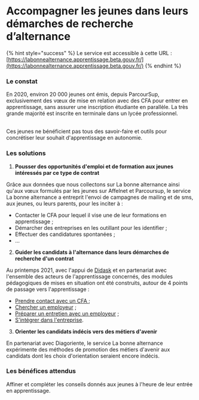 # Accompagner les jeunes dans leurs démarches de recherche d’alternance

{% hint style="success" %}
Le service est accessible à cette URL : [https://labonnealternance.apprentissage.beta.gouv.fr/](https://labonnealternance.apprentissage.beta.gouv.fr/)
{% endhint %}

### Le constat

En 2020, environ 20 000 jeunes ont émis, depuis ParcourSup, exclusivement des vœux de mise en relation avec des CFA pour entrer en apprentissage, sans assurer une inscription étudiante en parallèle. La très grande majorité est inscrite en terminale dans un lycée professionnel.&#x20;

\
Ces jeunes ne bénéficient pas tous des savoir-faire et outils pour concrétiser leur souhait d'apprentissage en autonomie.

### Les solutions

1. **Pousser des opportunités d'emploi et de formation aux jeunes intéressés par ce type de contrat**

Grâce aux données que nous collectons sur La bonne alternance ainsi qu'aux vœux formulés par les jeunes sur Affelnet et Parcoursup, le service La bonne alternance a entreprit l'envoi de campagnes de mailing et de sms, aux jeunes, ou leurs parents, pour les inciter à :

* Contacter le CFA pour lequel il vise une de leur formations en apprentissage ;
* Démarcher des entreprises en les outillant pour les identifier ;
* Effectuer des candidatures spontanées ;
* ...

2. **Guider les candidats à l'alternance dans leurs démarches de recherche d'un contrat**

Au printemps 2021, avec l'appui de [Didask](https://www.didask.com/) et en partenariat avec l'ensemble des acteurs de l'apprentissage concernés, des modules pédagogiques de mises en situation ont été construits, autour de 4 points de passage vers l'apprentissage :&#x20;

* [Prendre contact avec un CFA ](https://dinum-beta.didask.com/courses/demonstration/60abc18c075edf000065c987);
* [Chercher un employeur](https://dinum-beta.didask.com/courses/demonstration/60d21bf5be76560000ae916e) ;
* [Préparer un entretien avec un employeur](https://dinum-beta.didask.com/courses/demonstration/60d1adbb877dae00003f0eac) ;
* [S'intégrer dans l'entreprise](https://dinum-beta.didask.com/courses/demonstration/6283bd5ad9c7ae00003ede91).

3. **Orienter les candidats indécis vers des métiers d'avenir**

En partenariat avec Diagoriente, le service La bonne alternance expérimente des méthodes de promotion des métiers d'avenir aux candidats dont les choix d'orientation seraient encore indécis.

### Les bénéfices attendus

Affiner et compléter les conseils donnés aux jeunes à l'heure de leur entrée en apprentissage.

